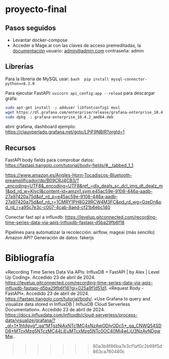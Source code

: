 # proyecto-final

## Pasos seguidos
- Levantar docker-compose
- Acceder a Mage.ai con las claves de acceso premeditadas, la [documentación](https://docs.mage.ai/production/authentication/overview)
	usuario: admin@admin.com
    contraseña: admin

## Librerías
Para la libreria de MySQL usar: 
    ```bash 
    pip install mysql-connector-python==8.3.0
    ```

Para ejecutar FastAPI: 
    ```
    uvicorn api_config:app --reload
    ```
para descargar grafa:
```bash
sudo apt-get install -y adduser libfontconfig1 musl
wget https://dl.grafana.com/enterprise/release/grafana-enterprise_10.4.2_amd64.deb
sudo dpkg -i grafana-enterprise_10.4.2_amd64.deb
```
abrir grafana, dashboard ejemplo: https://clauvperlado.grafana.net/goto/LPiF9NBIR?orgId=1

## Recursos
FastAPI body fields para comprobar datos:
https://fastapi.tiangolo.com/tutorial/body-fields/#__tabbed_1_1

https://www.amazon.es/Angles-Horn-Tocadiscos-Bluetooth-preamplificador/dp/B09CRJ4CB3/?_encoding=UTF8&_encoding=UTF8&ref_=dlx_deals_sc_dcl_img_dt_dealz_m1&pd_rd_w=Klvc1&content-id=amzn1.sym.e45ac59e-9108-446a-aadb-27a97420a75d&pf_rd_p=e45ac59e-9108-446a-aadb-27a97420a75d&pf_rd_r=1CMRY1PH8G29RCW4M3FC&pd_rd_wg=GzeDn&pd_rd_r=a95c7e3c-c007-4cab-8aed-cf21b6ebc140

Conectar fast api a influxdb:
https://levelup.gitconnected.com/recording-time-series-data-via-apis-influxdb-fastapi-d5ba29fb6f18

Pipelines para automatizar la recolección: airflow, mageai (más sencillo)
Amazon API?
Generación de datos: fakerjs

# Bibliografía
«Recording Time Series Data Via APIs: InfluxDB + FastAPI | by Alex | Level Up Coding». Accedido 23 de abril de 2024. https://levelup.gitconnected.com/recording-time-series-data-via-apis-influxdb-fastapi-d5ba29fb6f18?gi=025a9f1d51d1.
«Request Body - FastAPI». Accedido 23 de abril de 2024. https://fastapi.tiangolo.com/tutorial/body/.
«Use Grafana to query and visualize data stored in InfluxDB | InfluxDB Cloud Serverless Documentation». Accedido 23 de abril de 2024. https://docs.influxdata.com/influxdb/cloud-serverless/process-data/visualize/grafana/?_gl=1*1htdgyg*_ga*MTgzNjAxNTc1MC4xNzAwODIyODc5*_ga_CNWQ54SDD8*MTcxMzg5NTczMC44LjEuMTcxMzg5NTc0OC40Mi4wLjU3NzAyNDgwMw..
>>>>>>> 80a3b8f86ba7e3cf1af0c2b98f5d863ca760480c
